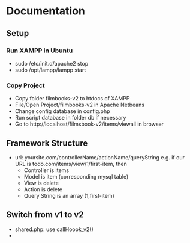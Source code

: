 # Documentation

## Setup
### Run XAMPP in Ubuntu

- sudo /etc/init.d/apache2 stop
- sudo /opt/lampp/lampp start

### Copy Project
- Copy folder filmbooks-v2 to htdocs of XAMPP
- File/Open Project/filmbooks-v2 in Apache Netbeans
- Change config database in config.php
- Run script database in folder db if necessary
- Go to http://localhost/filmsbook-v2/items/viewall in browser

## Framework Structure

- url: yoursite.com/controllerName/actionName/queryString
e.g. if our URL is todo.com/items/view/1/first-item, then
    + Controller is items
    + Model is item (corresponding mysql table)
    + View is delete
    + Action is delete
    + Query String is an array (1,first-item)


## Switch from v1 to v2
- shared.php: use callHoook_v2()
- 
